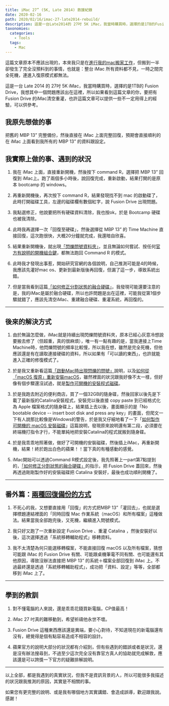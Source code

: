```yaml
---
title: iMac 27” (5K, Late 2014) 救援紀錄
date: 2020-02-16
path: 2020/02/16/imac-27-late2014-rebuild/
description: 這是一台Late2014的 27吋 5K iMac，我當時購買時，選擇的是1TB的Fusion Drive，我想其中一個問題應該出在這裡，所以如果看到這篇文章的你，要把有Fusion Drive的iMac清空重灌，也許這篇文章可以提供一些不一定用得上的經驗，可以供參考。
taxonomies:
  categories: 
    - Tools
  tags: 
    - Mac
---
```


這篇文章原本不應該出現的，本來我只是在[進行我的mac搬家工作](@/blog/2020-mac-data-transfer.md)，但搬到一半卻發生了完全沒預料到的事情，也就是：整台 iMac 所有資料都不見，一時之間完全死機，連進入復原模式都無法。

這是一台 Late 2014 的 27吋 5K iMac，我當時購買時，選擇的是1TB的 Fusion Drive，我想其中一個問題應該出在這裡，所以如果看到這篇文章的你，要把有 Fusion Drive 的iMac清空重灌，也許這篇文章可以提供一些不一定用得上的經驗，可以供參考。

<!-- more -->

## 我原先想做的事

把舊的 MBP 13” 完整備份，然後直接在 iMac 上面完整回復，預期會直接順利的在 iMac 上面看到我所有的 MBP 13” 的資料跟設定。

## 我實際上做的事、遇到的狀況

1. 我在 iMac 上面，直接重新開機，然後按下 command R，選擇把 MBP 13” 回復到 iMac上。跑了兩個多小時後，說回復完成，重新啟動，結果打開的是原本 bootcamp 的 windows。  
    
2. 再重新開機後，再次按下 command R，結果發現找不到 mac 的啟動碟了，此時打開磁碟工具，左邊的磁碟欄有數個紅字，說 Fusion Drive 出現問題。  
    
3. 我點選修正，他說要把所有硬碟資料清除，我也按ok，於是 Bootcamp 硬碟也被我清除。  
    
4. 此時我再選擇一次「回復至硬碟」，然後選擇從 MBP 13” 的 Time Machine 直接回復，這次跑很快，大概20分鐘就完成，我還暗自欣喜。  
    
5. 結果重新開機後，就出現[「閃爍問號資料夾」](https://support.apple.com/zh-tw/HT204156)，並且無論如何嘗試、按任何[官方有說明的開機組合鍵](https://support.apple.com/zh-tw/HT201255)，都無法跑回 Command R 的模式。  
    
6. 此時我才發現出事惹，開始研究官網的各個說明，自己推測可能是4的時候，我應該先灌好mac os、更新到最新版後再回復，但漏了這一步，導致系統出錯。  
    
7. 但是當我看到這篇[「如何修正分割狀態的融合硬碟」](https://support.apple.com/zh-tw/HT207584)，我發現可能還要注意的是，我的iMac是屬於融合硬碟，所以也許問題是出在這裡，可能我從第1個步驟就錯了，應該先清空iMac、重建融合硬碟、重灌系統，再回復的。  
    
---

## 後來的解決方式

1. 由於無論怎麼做，iMac就是持續出現閃爍問號資料夾，原本已經心灰意冷想說要搬去修了（但超重，真的很麻煩），唯一有一點有趣的是，當我連接上Time Machine時，他閃爍問號的頻率比較慢，所以我在想，雖然是完全死機，但他應該還是有在讀取連接硬碟的資料，所以如果有「可以讀的東西」，也許就能進入正確的修復模式了。

2. 於是我又重新看這篇[「啟動Mac時出現閃爍的問號」](https://support.apple.com/zh-tw/HT204323)說明，以及[如何從「macOS 復原」重新安裝macOS](https://support.apple.com/zh-tw/HT204904)，雖然裡面的狀況跟我好像不太一樣，但好像有個步驟還沒試過，就是[製作可開機的安裝程式磁碟](https://support.apple.com/zh-tw/HT201372)。

3. 於是我跑去附近的便利商店，買了一個32GB的隨身碟，然後回家以後先是下載了最新版的Catalina安裝程式，安裝完以後直接 copy paste 到已經格式化為 Apple 檔案格式的隨身碟上，結果插上去以後，畫面顯示的是「No bootable device -- insert boot disk and press any key」的畫面，但爬文一下有人說那比較像是Windows的警告，於是我又仔細地看了一下「[如何製作可開機的 macOS 安裝磁碟](https://support.apple.com/zh-tw/HT201372)」這篇說明，發現原來說明還有第二段，必須要在終端機打指令才行，不能單純地把安裝Catalina的程式就搬到隨身碟。

4. 於是我乖乖地照著做，做好了可開機的安裝磁碟，然後插上iMac，再重新開機，結果！終於跑出白色的蘋果！！當下真的有種感動的感覺。

5. iMac開始可以透過Command R模式設定後，我先照著上一part第7點提到的，[「如何修正分割狀態的融合硬碟」](https://support.apple.com/zh-tw/HT207584)的指示，把 Fusion Drive 蓋回來，然後再透過剛剛製作好的安裝磁碟把 Catalina 安裝好，最後也成功順利開機了。  
    
---

## 番外篇：[兩種回復備份的方式](https://support.apple.com/zh-tw/HT203981)

1. 不死心的我，又想要直接用「回復」的方式把MBP 13”「灌回去」，也就是選擇標題連結裡面的「同時回復 Mac 作業系統（macOS）和所有檔案」這種做法。結果當我全部跑完後，又死機，繼續進入問號模式。

2. 我只好又跑了一次重新設定 Fusion Drive 、重灌 Catalina ，然後安裝好以後，這次選擇透過「系統移轉輔助程式」移轉資料。

3. 我不太清楚為何只能選移轉檔案，不能直接回復 macOS 以及所有檔案，猜想可能跟 iMac 的 Fusion Drive 有關、可能跟桌機筆電不同有關、也可能還有其他原因，導致沒辦法直接把 MBP 13” 的系統＋檔案全部回復到 iMac 上。不過最終還是透過「系統移轉輔助程式」，成功把「資料、設定」等等，全部都移到 iMac 上了。  
    
---

## 學到的教訓

1. 對不懂電腦的人來說，還是乖乖花錢買新電腦，CP值最高！

2. iMac 27 吋真的難移動到，希望祈禱他永世不壞。

3. Fusion Drive 這種東西應該還是異端，要小心對待，不知道現在的新電腦還有沒有，總覺得是個有點容易造成不相容的設計。

4. 蘋果官方的說明大部分的狀況都有介紹到，但有些遇到的錯誤或者是狀況，還是沒有辦法搜尋到，不過至少這次完全沒有靠官方真人的協助就完成解救，應該還是可以誇獎一下官方的疑難排解說明。  
    
---

以上全部，都是我遇到的真實狀況，但我不是資訊背景的人，所以可能很多我描述的狀況跟我推測的原因，其實是不相關的事。

如果您有更完整的說明、或是我有哪個地方其實講錯、會造成誤導，歡迎跟我說。 感謝！